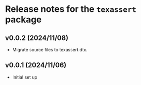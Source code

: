 # Release notes for the `texassert` package

## v0.0.2 (2024/11/08)

* Migrate source files to texassert.dtx.

## v0.0.1 (2024/11/06)

* Initial set up

